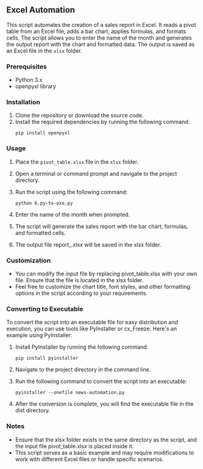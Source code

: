 ## Excel Automation

This script automates the creation of a sales report in Excel. It reads a pivot table from an Excel file, adds a bar chart, applies formulas, and formats cells. The script allows you to enter the name of the month and generates the output report with the chart and formatted data. The output is saved as an Excel file in the `xlsx` folder.

### Prerequisites

- Python 3.x
- openpyxl library

### Installation

1. Clone the repository or download the source code.
2. Install the required dependencies by running the following command:
    ```shell
    pip install openpyxl
    ```

### Usage

1. Place the `pivot_table.xlsx` file in the `xlsx` folder.
2. Open a terminal or command prompt and navigate to the project directory.
3. Run the script using the following command:

    ```shell
    python 6.py-to-exe.py
    ```
4. Enter the name of the month when prompted.
5. The script will generate the sales report with the bar chart, formulas, and formatted cells.
6. The output file report_<month>.xlsx will be saved in the xlsx folder.

### Customization

* You can modify the input file by replacing pivot_table.xlsx with your own file. Ensure that the file is located in the xlsx folder.
* Feel free to customize the chart title, font styles, and other formatting options in the script according to your requirements.

### Converting to Executable

To convert the script into an executable file for easy distribution and execution, you can use tools like PyInstaller or cx_Freeze. Here's an example using PyInstaller:

1. Install PyInstaller by running the following command:
    ```shell
    pip install pyinstaller
    ```
2. Navigate to the project directory in the command line.

3. Run the following command to convert the script into an executable:
    ```shell
    pyinstaller --onefile news-automation.py
    ```
4. After the conversion is complete, you will find the executable file in the dist directory.

### Notes

* Ensure that the xlsx folder exists in the same directory as the script, and the input file pivot_table.xlsx is placed inside it.
* This script serves as a basic example and may require modifications to work with different Excel files or handle specific scenarios.